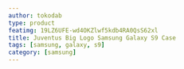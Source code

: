 ```yaml
---
author: tokodab
type: product
featimg: 19LZ6UFE-wd4OKZlwf5kdb4RA0QsS62xl
title: Juventus Big Logo Samsung Galaxy S9 Case
tags: [samsung, galaxy, s9]
category: [samsung]
---
```

